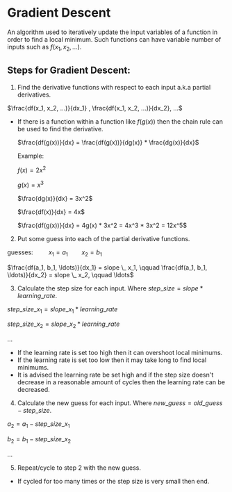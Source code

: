 # Gradient Descent

An algorithm used to iteratively update the input variables of a function in order to find a local minimum. Such functions can have variable number of inputs such as $f(x_1, x_2, ...)$.

## Steps for Gradient Descent:
1. Find the derivative functions with respect to each input a.k.a partial derivatives. 

$\frac{df(x_1, x_2, ...)}{dx_1} , \frac{df(x_1, x_2, ...)}{dx_2}, ...$

- If there is a function within a function like $f(g(x))$ then the chain rule can be used to find the derivative.

	$\frac{df(g(x))}{dx} = \frac{df(g(x))}{dg(x)} * \frac{dg(x)}{dx}$

	Example:

	$f(x) = 2x^2$

	$g(x) = x^3$

	$\frac{dg(x)}{dx} = 3x^2$

	$\frac{df(x)}{dx} = 4x$

	$\frac{df(g(x))}{dx} = 4g(x) * 3x^2 = 4x^3 * 3x^2 = 12x^5$

2. Put some guess into each of the partial derivative functions.

guesses: $\qquad x_1 = a_1 \qquad x_2 = b_1$

$\frac{df(a_1, b_1, \ldots)}{dx_1} = slope \_ x_1, \qquad \frac{df(a_1, b_1, \ldots)}{dx_2} = slope \_ x_2, \qquad \ldots$

3. Calculate the step size for each input. Where $step \_ size = slope * learning \_ rate$.

$step \_ size \_ x_1 = slope \_ x_1 * learning \_ rate$

$step \_ size \_ x_2 = slope \_ x_2 * learning \_ rate$

$...$

- If the learning rate is set too high then it can overshoot local minimums.
- If the learning rate is set too low then it may take long to find local minimums.
- It is advised the learning rate be set high and if the step size doesn't decrease in a reasonable amount of cycles then the learning rate can be decreased.

4. Calculate the new guess for each input. Where $new \_ guess = old \_ guess - step \_ size$.

$a_2 = a_1 - step \_ size \_ x_1$

$b_2 = b_1 - step \_ size \_ x_2$

$...$

5. Repeat/cycle to step 2 with the new guess.
- If cycled for too many times or the step size is very small then end.